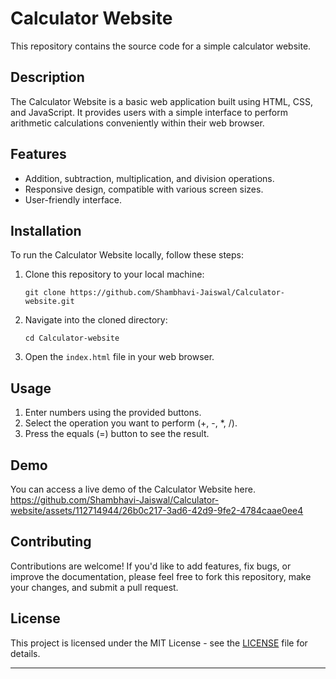 # Calculator Website

This repository contains the source code for a simple calculator website.

## Description

The Calculator Website is a basic web application built using HTML, CSS, and JavaScript. It provides users with a simple interface to perform arithmetic calculations conveniently within their web browser.

## Features

- Addition, subtraction, multiplication, and division operations.
- Responsive design, compatible with various screen sizes.
- User-friendly interface.

## Installation

To run the Calculator Website locally, follow these steps:

1. Clone this repository to your local machine:

    ```
    git clone https://github.com/Shambhavi-Jaiswal/Calculator-website.git
    ```

2. Navigate into the cloned directory:

    ```
    cd Calculator-website
    ```

3. Open the `index.html` file in your web browser.

## Usage

1. Enter numbers using the provided buttons.
2. Select the operation you want to perform (+, -, *, /).
3. Press the equals (=) button to see the result.

## Demo

You can access a live demo of the Calculator Website here. 
https://github.com/Shambhavi-Jaiswal/Calculator-website/assets/112714944/26b0c217-3ad6-42d9-9fe2-4784caae0ee4

## Contributing

Contributions are welcome! If you'd like to add features, fix bugs, or improve the documentation, please feel free to fork this repository, make your changes, and submit a pull request.

## License

This project is licensed under the MIT License - see the [LICENSE](LICENSE) file for details.

---
